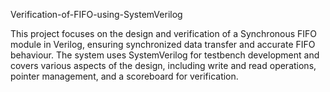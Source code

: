 Verification-of-FIFO-using-SystemVerilog

This project focuses on the design and verification of a Synchronous FIFO module in Verilog, ensuring synchronized data transfer and accurate FIFO behaviour. The system uses SystemVerilog for testbench development and covers various aspects of the design, including write and read operations, pointer management, and a scoreboard for verification.
